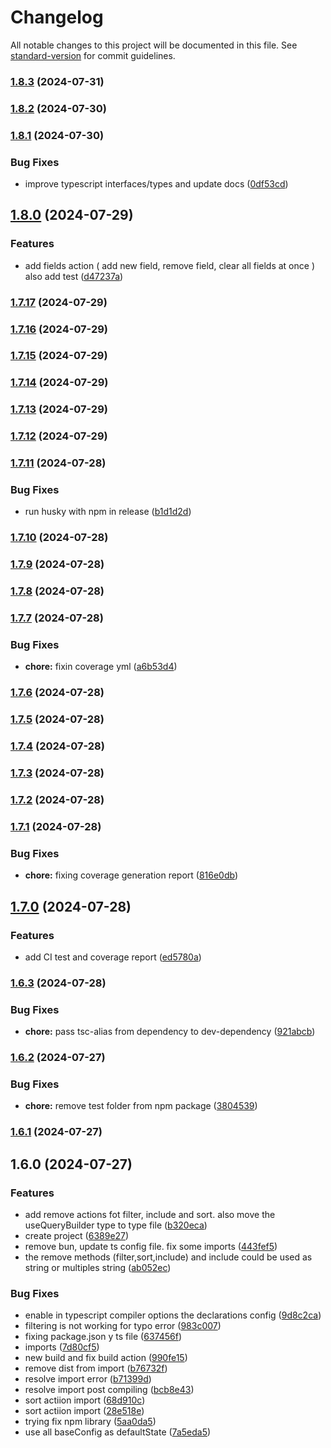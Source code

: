 # Changelog

All notable changes to this project will be documented in this file. See [standard-version](https://github.com/conventional-changelog/standard-version) for commit guidelines.

### [1.8.3](https://github.com/cgarciagarcia/react-query-builder/compare/v1.8.2...v1.8.3) (2024-07-31)

### [1.8.2](https://github.com/cgarciagarcia/react-query-builder/compare/v1.8.1...v1.8.2) (2024-07-30)

### [1.8.1](https://github.com/cgarciagarcia/react-query-builder/compare/v1.8.0...v1.8.1) (2024-07-30)


### Bug Fixes

* improve typescript interfaces/types and update docs ([0df53cd](https://github.com/cgarciagarcia/react-query-builder/commit/0df53cd18cc5ebcb6443f2912e057b958af3fea2))

## [1.8.0](https://github.com/cgarciagarcia/react-query-builder/compare/v1.7.17...v1.8.0) (2024-07-29)


### Features

* add fields action ( add new field, remove field, clear all fields at once ) also add test ([d47237a](https://github.com/cgarciagarcia/react-query-builder/commit/d47237a76f7d676de346920a49763e33c7ca698f))

### [1.7.17](https://github.com/cgarciagarcia/react-query-builder/compare/v1.7.16...v1.7.17) (2024-07-29)

### [1.7.16](https://github.com/cgarciagarcia/react-query-builder/compare/v1.7.15...v1.7.16) (2024-07-29)

### [1.7.15](https://github.com/cgarciagarcia/react-query-builder/compare/v1.7.14...v1.7.15) (2024-07-29)

### [1.7.14](https://github.com/cgarciagarcia/react-query-builder/compare/v1.7.13...v1.7.14) (2024-07-29)

### [1.7.13](https://github.com/cgarciagarcia/react-query-builder/compare/v1.7.12...v1.7.13) (2024-07-29)

### [1.7.12](https://github.com/cgarciagarcia/react-query-builder/compare/v1.7.11...v1.7.12) (2024-07-29)

### [1.7.11](https://github.com/cgarciagarcia/react-query-builder/compare/v1.7.8...v1.7.11) (2024-07-28)


### Bug Fixes

* run husky with npm in release ([b1d1d2d](https://github.com/cgarciagarcia/react-query-builder/commit/b1d1d2dd003b2ba972f259ebe6aee95841bf9c73))

### [1.7.10](https://github.com/cgarciagarcia/react-query-builder/compare/v1.7.8...v1.7.10) (2024-07-28)

### [1.7.9](https://github.com/cgarciagarcia/react-query-builder/compare/v1.7.8...v1.7.9) (2024-07-28)

### [1.7.8](https://github.com/cgarciagarcia/react-query-builder/compare/v1.7.7...v1.7.8) (2024-07-28)

### [1.7.7](https://github.com/cgarciagarcia/react-query-builder/compare/v1.7.6...v1.7.7) (2024-07-28)


### Bug Fixes

* **chore:** fixin coverage yml ([a6b53d4](https://github.com/cgarciagarcia/react-query-builder/commit/a6b53d4cd9da4a8b2d078037c8851f1eec5a6232))

### [1.7.6](https://github.com/cgarciagarcia/react-query-builder/compare/v1.7.5...v1.7.6) (2024-07-28)

### [1.7.5](https://github.com/cgarciagarcia/react-query-builder/compare/v1.7.4...v1.7.5) (2024-07-28)

### [1.7.4](https://github.com/cgarciagarcia/react-query-builder/compare/v1.7.3...v1.7.4) (2024-07-28)

### [1.7.3](https://github.com/cgarciagarcia/react-query-builder/compare/v1.7.2...v1.7.3) (2024-07-28)

### [1.7.2](https://github.com/cgarciagarcia/react-query-builder/compare/v1.7.1...v1.7.2) (2024-07-28)

### [1.7.1](https://github.com/cgarciagarcia/react-query-builder/compare/v1.7.0...v1.7.1) (2024-07-28)


### Bug Fixes

* **chore:** fixing coverage generation report ([816e0db](https://github.com/cgarciagarcia/react-query-builder/commit/816e0db81cb04212d7032047acb0fdc9536da8c4))

## [1.7.0](https://github.com/cgarciagarcia/react-query-builder/compare/v1.6.3...v1.7.0) (2024-07-28)


### Features

* add CI test and coverage report ([ed5780a](https://github.com/cgarciagarcia/react-query-builder/commit/ed5780a1feea99c0ff3fd3acacb36cc1124b065c))

### [1.6.3](https://github.com/cgarciagarcia/react-query-builder/compare/v1.6.2...v1.6.3) (2024-07-28)


### Bug Fixes

* **chore:** pass tsc-alias from dependency to dev-dependency ([921abcb](https://github.com/cgarciagarcia/react-query-builder/commit/921abcb1dc3be06cfe9d8b6c76b427e05f3e9bcf))

### [1.6.2](https://github.com/cgarciagarcia/react-query-builder/compare/v1.6.1...v1.6.2) (2024-07-27)


### Bug Fixes

* **chore:** remove test folder from npm package ([3804539](https://github.com/cgarciagarcia/react-query-builder/commit/3804539f62c48582c55228902d8bde70924b5aaf))

### [1.6.1](https://github.com/cgarciagarcia/react-query-builder/compare/v1.6.0...v1.6.1) (2024-07-27)

## 1.6.0 (2024-07-27)


### Features

* add remove actions fot filter, include and sort. also move the useQueryBuilder type to type file ([b320eca](https://github.com/cgarciagarcia/react-query-builder/commit/b320eca3dbd152a29981da08a1f659c1ea5de25f))
* create project ([6389e27](https://github.com/cgarciagarcia/react-query-builder/commit/6389e2759083edbd5a53bfcd1b161b03523c609e))
* remove bun, update ts config file. fix some imports ([443fef5](https://github.com/cgarciagarcia/react-query-builder/commit/443fef59a0818774f7438ed194ab8d0125a6256a))
* the remove methods (filter,sort,include) and include could be used as string or multiples string ([ab052ec](https://github.com/cgarciagarcia/react-query-builder/commit/ab052ec507e4fd3ec43bc17547facba6a30eda41))


### Bug Fixes

* enable in typescript compiler options the declarations config ([9d8c2ca](https://github.com/cgarciagarcia/react-query-builder/commit/9d8c2ca89db5ab9fc6c978fc51d3338b1aaa4825))
* filtering is not working for typo error ([983c007](https://github.com/cgarciagarcia/react-query-builder/commit/983c0074833806e826c8ebee1e88e4dfa8070062))
* fixing package.json y ts file ([637456f](https://github.com/cgarciagarcia/react-query-builder/commit/637456f19ca1a6f3efdc6ae4a5f652807c0da2e9))
* imports ([7d80cf5](https://github.com/cgarciagarcia/react-query-builder/commit/7d80cf5eea998d8ae7a9fc49f8048f45101d4ec4))
* new build and fix build action ([990fe15](https://github.com/cgarciagarcia/react-query-builder/commit/990fe157aaa8efd70fe887a6f7918b3f0e4c889d))
* remove dist from import ([b76732f](https://github.com/cgarciagarcia/react-query-builder/commit/b76732f5d25f614fe64b34f3e89a37abf9da470b))
* resolve import error ([b71399d](https://github.com/cgarciagarcia/react-query-builder/commit/b71399dd20c84db19837270d78b70d33136e1eea))
* resolve import post compiling ([bcb8e43](https://github.com/cgarciagarcia/react-query-builder/commit/bcb8e437488454cabceb97c582cfcfa1f926c8df))
* sort actiion import ([68d910c](https://github.com/cgarciagarcia/react-query-builder/commit/68d910cb7b0b538e430f6d17dc8e2dd00159a5c2))
* sort actiion import ([28e518e](https://github.com/cgarciagarcia/react-query-builder/commit/28e518ecec2f6c3e6f97cb11bf379c7a6dfc896d))
* trying fix npm library ([5aa0da5](https://github.com/cgarciagarcia/react-query-builder/commit/5aa0da55b195267c8678299ffc702ac771c37f33))
* use all baseConfig as defaultState ([7a5eda5](https://github.com/cgarciagarcia/react-query-builder/commit/7a5eda55b8f40e8865ffe8a1060ab10beb45d25d))
